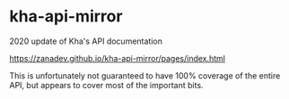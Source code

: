 # kha-api-mirror
2020 update of Kha's API documentation

https://zanadev.github.io/kha-api-mirror/pages/index.html

This is unfortunately not guaranteed to have 100% coverage of the entire API, but appears to cover most of the important bits.
